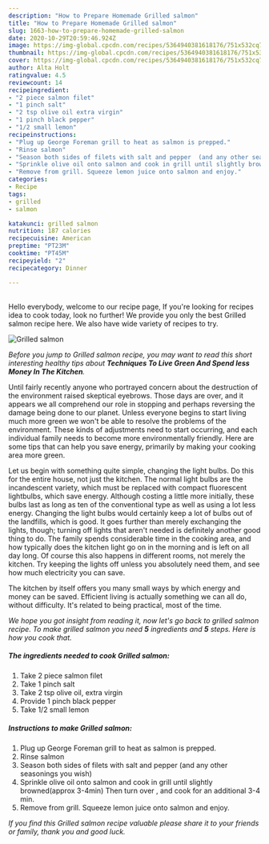```yaml
---
description: "How to Prepare Homemade Grilled salmon"
title: "How to Prepare Homemade Grilled salmon"
slug: 1663-how-to-prepare-homemade-grilled-salmon
date: 2020-10-29T20:59:46.924Z
image: https://img-global.cpcdn.com/recipes/5364940381618176/751x532cq70/grilled-salmon-recipe-main-photo.jpg
thumbnail: https://img-global.cpcdn.com/recipes/5364940381618176/751x532cq70/grilled-salmon-recipe-main-photo.jpg
cover: https://img-global.cpcdn.com/recipes/5364940381618176/751x532cq70/grilled-salmon-recipe-main-photo.jpg
author: Alta Holt
ratingvalue: 4.5
reviewcount: 14
recipeingredient:
- "2 piece salmon filet"
- "1 pinch salt"
- "2 tsp olive oil extra virgin"
- "1 pinch black pepper"
- "1/2 small lemon"
recipeinstructions:
- "Plug up George Foreman grill to heat as salmon is prepped."
- "Rinse salmon"
- "Season both sides of filets with salt and pepper  (and any other seasonings you wish)"
- "Sprinkle olive oil onto salmon and cook in grill until slightly browned(approx 3-4min) Then turn over , and cook for an additional 3-4 min."
- "Remove from grill. Squeeze lemon juice onto salmon and enjoy."
categories:
- Recipe
tags:
- grilled
- salmon

katakunci: grilled salmon 
nutrition: 187 calories
recipecuisine: American
preptime: "PT23M"
cooktime: "PT45M"
recipeyield: "2"
recipecategory: Dinner

---
```

<br>
Hello everybody, welcome to our recipe page, If you're looking for recipes idea to cook today, look no further! We provide you only the best Grilled salmon recipe here. We also have wide variety of recipes to try.
<br>


![Grilled salmon](https://img-global.cpcdn.com/recipes/5364940381618176/751x532cq70/grilled-salmon-recipe-main-photo.jpg)

<i>Before you jump to Grilled salmon recipe, you may want to read this short interesting healthy tips about 
<strong>Techniques To Live Green And Spend less Money In The Kitchen</strong>.</i>
</br>

Until fairly recently anyone who portrayed concern about the destruction of the environment raised skeptical eyebrows. Those days are over, and it appears we all comprehend our role in stopping and perhaps reversing the damage being done to our planet. Unless everyone begins to start living much more green we won't be able to resolve the problems of the environment. These kinds of adjustments need to start occurring, and each individual family needs to become more environmentally friendly. Here are some tips that can help you save energy, primarily by making your cooking area more green.

Let us begin with something quite simple, changing the light bulbs. Do this for the entire house, not just the kitchen. The normal light bulbs are the incandescent variety, which must be replaced with compact fluorescent lightbulbs, which save energy. Although costing a little more initially, these bulbs last as long as ten of the conventional type as well as using a lot less energy. Changing the light bulbs would certainly keep a lot of bulbs out of the landfills, which is good. It goes further than merely exchanging the lights, though; turning off lights that aren't needed is definitely another good thing to do. The family spends considerable time in the cooking area, and how typically does the kitchen light go on in the morning and is left on all day long. Of course this also happens in different rooms, not merely the kitchen. Try keeping the lights off unless you absolutely need them, and see how much electricity you can save.

The kitchen by itself offers you many small ways by which energy and money can be saved. Efficient living is actually something we can all do, without difficulty. It's related to being practical, most of the time.


<i>We hope you got insight from reading it, now let's go back to grilled salmon recipe. To make grilled salmon you need <strong>5</strong> ingredients and <strong>5</strong> steps. Here is how you cook that.
</i>

##### The ingredients needed to cook Grilled salmon:

1. Take 2 piece salmon filet
1. Take 1 pinch salt
1. Take 2 tsp olive oil, extra virgin
1. Provide 1 pinch black pepper
1. Take 1/2 small lemon


##### Instructions to make Grilled salmon:

1. Plug up George Foreman grill to heat as salmon is prepped.
1. Rinse salmon
1. Season both sides of filets with salt and pepper  (and any other seasonings you wish)
1. Sprinkle olive oil onto salmon and cook in grill until slightly browned(approx 3-4min) Then turn over , and cook for an additional 3-4 min.
1. Remove from grill. Squeeze lemon juice onto salmon and enjoy.


<i>If you find this Grilled salmon recipe valuable please share it to your friends or family, thank you and good luck.</i>

